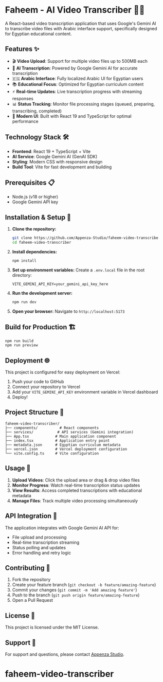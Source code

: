 # Faheem - AI Video Transcriber 🎥📝

A React-based video transcription application that uses Google's Gemini AI to transcribe video files with Arabic interface support, specifically designed for Egyptian educational content.

## Features ✨

- 🎬 **Video Upload**: Support for multiple video files up to 500MB each
- 🤖 **AI Transcription**: Powered by Google Gemini AI for accurate transcription
- 🇪🇬 **Arabic Interface**: Fully localized Arabic UI for Egyptian users
- 📚 **Educational Focus**: Optimized for Egyptian curriculum content
- ⚡ **Real-time Updates**: Live transcription progress with streaming responses
- 📊 **Status Tracking**: Monitor file processing stages (queued, preparing, transcribing, completed)
- 🎯 **Modern UI**: Built with React 19 and TypeScript for optimal performance

## Technology Stack 🛠️

- **Frontend**: React 19 + TypeScript + Vite
- **AI Service**: Google Gemini AI (GenAI SDK)
- **Styling**: Modern CSS with responsive design
- **Build Tool**: Vite for fast development and building

## Prerequisites 📋

- Node.js (v18 or higher)
- Google Gemini API key

## Installation & Setup 🚀

1. **Clone the repository:**
   ```bash
   git clone https://github.com/Appenza-Studio/faheem-video-transcriber.git
   cd faheem-video-transcriber
   ```

2. **Install dependencies:**
   ```bash
   npm install
   ```

3. **Set up environment variables:**
   Create a `.env.local` file in the root directory:
   ```env
   VITE_GEMINI_API_KEY=your_gemini_api_key_here
   ```

4. **Run the development server:**
   ```bash
   npm run dev
   ```

5. **Open your browser:**
   Navigate to `http://localhost:5173`

## Build for Production 🏗️

```bash
npm run build
npm run preview
```

## Deployment 🌐

This project is configured for easy deployment on Vercel:

1. Push your code to GitHub
2. Connect your repository to Vercel
3. Add your `VITE_GEMINI_API_KEY` environment variable in Vercel dashboard
4. Deploy!

## Project Structure 📁

```
faheem-video-transcriber/
├── components/          # React components
├── services/           # API services (Gemini integration)
├── App.tsx            # Main application component
├── index.tsx          # Application entry point
├── metadata.json      # Egyptian curriculum metadata
├── vercel.json        # Vercel deployment configuration
└── vite.config.ts     # Vite configuration
```

## Usage 📖

1. **Upload Videos**: Click the upload area or drag & drop video files
2. **Monitor Progress**: Watch real-time transcription status updates
3. **View Results**: Access completed transcriptions with educational metadata
4. **Manage Files**: Track multiple video processing simultaneously

## API Integration 🔌

The application integrates with Google Gemini AI API for:
- File upload and processing
- Real-time transcription streaming
- Status polling and updates
- Error handling and retry logic

## Contributing 🤝

1. Fork the repository
2. Create your feature branch (`git checkout -b feature/amazing-feature`)
3. Commit your changes (`git commit -m 'Add amazing feature'`)
4. Push to the branch (`git push origin feature/amazing-feature`)
5. Open a Pull Request

## License 📄

This project is licensed under the MIT License.

## Support 💬

For support and questions, please contact [Appenza Studio](https://github.com/Appenza-Studio).
# faheem-video-transcriber
